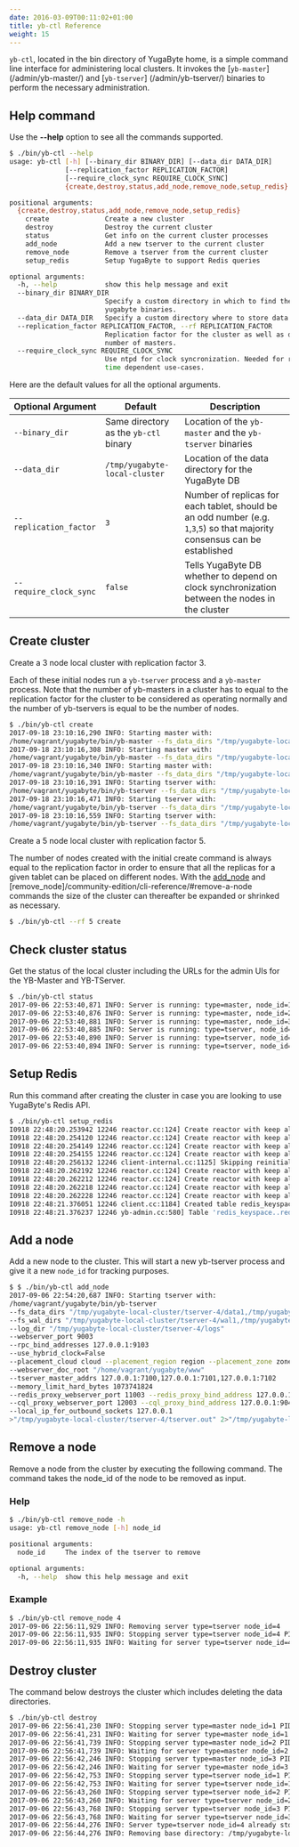 ```yaml
---
date: 2016-03-09T00:11:02+01:00
title: yb-ctl Reference
weight: 15
---
```


`yb-ctl`, located in the bin directory of YugaByte home, is a simple command line interface for administering local clusters. It invokes the [`yb-master`] (/admin/yb-master/) and [`yb-tserver`] (/admin/yb-tserver/) binaries to perform the necessary administration.

## Help command

Use the **-\-help** option to see all the commands supported.

```sh
$ ./bin/yb-ctl --help
usage: yb-ctl [-h] [--binary_dir BINARY_DIR] [--data_dir DATA_DIR]
              [--replication_factor REPLICATION_FACTOR]
              [--require_clock_sync REQUIRE_CLOCK_SYNC]
              {create,destroy,status,add_node,remove_node,setup_redis} ...

positional arguments:
  {create,destroy,status,add_node,remove_node,setup_redis}
    create              Create a new cluster
    destroy             Destroy the current cluster
    status              Get info on the current cluster processes
    add_node            Add a new tserver to the current cluster
    remove_node         Remove a tserver from the current cluster
    setup_redis         Setup YugaByte to support Redis queries

optional arguments:
  -h, --help            show this help message and exit
  --binary_dir BINARY_DIR
                        Specify a custom directory in which to find the
                        yugabyte binaries.
  --data_dir DATA_DIR   Specify a custom directory where to store data.
  --replication_factor REPLICATION_FACTOR, --rf REPLICATION_FACTOR
                        Replication factor for the cluster as well as default
                        number of masters.
  --require_clock_sync REQUIRE_CLOCK_SYNC
                        Use ntpd for clock syncronization. Needed for real
                        time dependent use-cases.
```

Here are the default values for all the optional arguments.

Optional Argument | Default | Description
----------------------------|-----------|---------------------------------------
`--binary_dir` | Same directory as the `yb-ctl` binary | Location of the `yb-master` and the `yb-tserver` binaries
`--data_dir` | `/tmp/yugabyte-local-cluster` | Location of the data directory for the YugaByte DB
`--replication_factor`| `3` | Number of replicas for each tablet, should be an odd number (e.g. `1`,`3`,`5`) so that majority consensus can be established
`--require_clock_sync`| `false` | Tells YugaByte DB whether to depend on clock synchronization between the nodes in the cluster


## Create cluster

Create a 3 node local cluster with replication factor 3. 

Each of these initial nodes run a `yb-tserver` process and a `yb-master` process. Note that the number of yb-masters in a cluster has to equal to the replication factor for the cluster to be considered as operating normally and the number of yb-tservers is equal to be the number of nodes.

```sh
$ ./bin/yb-ctl create
2017-09-18 23:10:16,290 INFO: Starting master with:
/home/vagrant/yugabyte/bin/yb-master --fs_data_dirs "/tmp/yugabyte-local-cluster/disk1/node-1,/tmp/yugabyte-local-cluster/disk2/node-1" --webserver_port 7000 --rpc_bind_addresses 127.0.0.1:7100 --use_hybrid_clock=False --placement_cloud cloud --placement_region region --placement_zone zone --webserver_doc_root "/home/vagrant/yugabyte/www" --create_cluster=true --replication_factor=3 --master_addresses 127.0.0.1:7100,127.0.0.1:7101,127.0.0.1:7102 >"/tmp/yugabyte-local-cluster/disk1/node-1/master.out" 2>"/tmp/yugabyte-local-cluster/disk1/node-1/master.err" &
2017-09-18 23:10:16,308 INFO: Starting master with:
/home/vagrant/yugabyte/bin/yb-master --fs_data_dirs "/tmp/yugabyte-local-cluster/disk1/node-2,/tmp/yugabyte-local-cluster/disk2/node-2" --webserver_port 7001 --rpc_bind_addresses 127.0.0.1:7101 --use_hybrid_clock=False --placement_cloud cloud --placement_region region --placement_zone zone --webserver_doc_root "/home/vagrant/yugabyte/www" --create_cluster=true --replication_factor=3 --master_addresses 127.0.0.1:7100,127.0.0.1:7101,127.0.0.1:7102 >"/tmp/yugabyte-local-cluster/disk1/node-2/master.out" 2>"/tmp/yugabyte-local-cluster/disk1/node-2/master.err" &
2017-09-18 23:10:16,340 INFO: Starting master with:
/home/vagrant/yugabyte/bin/yb-master --fs_data_dirs "/tmp/yugabyte-local-cluster/disk1/node-3,/tmp/yugabyte-local-cluster/disk2/node-3" --webserver_port 7002 --rpc_bind_addresses 127.0.0.1:7102 --use_hybrid_clock=False --placement_cloud cloud --placement_region region --placement_zone zone --webserver_doc_root "/home/vagrant/yugabyte/www" --create_cluster=true --replication_factor=3 --master_addresses 127.0.0.1:7100,127.0.0.1:7101,127.0.0.1:7102 >"/tmp/yugabyte-local-cluster/disk1/node-3/master.out" 2>"/tmp/yugabyte-local-cluster/disk1/node-3/master.err" &
2017-09-18 23:10:16,391 INFO: Starting tserver with:
/home/vagrant/yugabyte/bin/yb-tserver --fs_data_dirs "/tmp/yugabyte-local-cluster/disk1/node-1,/tmp/yugabyte-local-cluster/disk2/node-1" --webserver_port 9000 --rpc_bind_addresses 127.0.0.1:9100 --use_hybrid_clock=False --placement_cloud cloud --placement_region region --placement_zone zone --webserver_doc_root "/home/vagrant/yugabyte/www" --tserver_master_addrs 127.0.0.1:7100,127.0.0.1:7101,127.0.0.1:7102 --memory_limit_hard_bytes 1073741824 --redis_proxy_webserver_port 11000 --redis_proxy_bind_address 127.0.0.1:6379 --cql_proxy_webserver_port 12000 --cql_proxy_bind_address 127.0.0.1:9042 --local_ip_for_outbound_sockets 127.0.0.1 >"/tmp/yugabyte-local-cluster/disk1/node-1/tserver.out" 2>"/tmp/yugabyte-local-cluster/disk1/node-1/tserver.err" &
2017-09-18 23:10:16,471 INFO: Starting tserver with:
/home/vagrant/yugabyte/bin/yb-tserver --fs_data_dirs "/tmp/yugabyte-local-cluster/disk1/node-2,/tmp/yugabyte-local-cluster/disk2/node-2" --webserver_port 9001 --rpc_bind_addresses 127.0.0.1:9101 --use_hybrid_clock=False --placement_cloud cloud --placement_region region --placement_zone zone --webserver_doc_root "/home/vagrant/yugabyte/www" --tserver_master_addrs 127.0.0.1:7100,127.0.0.1:7101,127.0.0.1:7102 --memory_limit_hard_bytes 1073741824 --redis_proxy_webserver_port 11001 --redis_proxy_bind_address 127.0.0.1:6380 --cql_proxy_webserver_port 12001 --cql_proxy_bind_address 127.0.0.1:9043 --local_ip_for_outbound_sockets 127.0.0.1 >"/tmp/yugabyte-local-cluster/disk1/node-2/tserver.out" 2>"/tmp/yugabyte-local-cluster/disk1/node-2/tserver.err" &
2017-09-18 23:10:16,559 INFO: Starting tserver with:
/home/vagrant/yugabyte/bin/yb-tserver --fs_data_dirs "/tmp/yugabyte-local-cluster/disk1/node-3,/tmp/yugabyte-local-cluster/disk2/node-3" --webserver_port 9002 --rpc_bind_addresses 127.0.0.1:9102 --use_hybrid_clock=False --placement_cloud cloud --placement_region region --placement_zone zone --webserver_doc_root "/home/vagrant/yugabyte/www" --tserver_master_addrs 127.0.0.1:7100,127.0.0.1:7101,127.0.0.1:7102 --memory_limit_hard_bytes 1073741824 --redis_proxy_webserver_port 11002 --redis_proxy_bind_address 127.0.0.1:6381 --cql_proxy_webserver_port 12002 --cql_proxy_bind_address 127.0.0.1:9044 --local_ip_for_outbound_sockets 127.0.0.1 >"/tmp/yugabyte-local-cluster/disk1/node-3/tserver.out" 2>"/tmp/yugabyte-local-cluster/disk1/node-3/tserver.err" &

```

Create a 5 node local cluster with replication factor 5. 

The number of nodes created with the initial create command is always equal to the replication factor in order to ensure that all the replicas for a given tablet can be placed on different nodes. With the [add_node](/community-edition/cli-reference/#add-a-node) and [remove_node]/community-edition/cli-reference/#remove-a-node commands the size of the cluster can thereafter be expanded or shrinked as necessary. 

```sh
$ ./bin/yb-ctl --rf 5 create
```

## Check cluster status

Get the status of the local cluster including the URLs for the admin UIs for the YB-Master and YB-TServer.

```sh
$ ./bin/yb-ctl status
2017-09-06 22:53:40,871 INFO: Server is running: type=master, node_id=1, PID=28494, URL=127.0.0.1:7000
2017-09-06 22:53:40,876 INFO: Server is running: type=master, node_id=2, PID=28504, URL=127.0.0.1:7001
2017-09-06 22:53:40,881 INFO: Server is running: type=master, node_id=3, PID=28507, URL=127.0.0.1:7002
2017-09-06 22:53:40,885 INFO: Server is running: type=tserver, node_id=1, PID=28512, URL=127.0.0.1:9000, cql port=9042, redis port=6379
2017-09-06 22:53:40,890 INFO: Server is running: type=tserver, node_id=2, PID=28516, URL=127.0.0.1:9001, cql port=9043, redis port=6380
2017-09-06 22:53:40,894 INFO: Server is running: type=tserver, node_id=3, PID=28519, URL=127.0.0.1:9002, cql port=9044, redis port=6381
```

## Setup Redis

Run this command after creating the cluster in case you are looking to use YugaByte's Redis API.

```sh
$ ./bin/yb-ctl setup_redis
I0918 22:48:20.253942 12246 reactor.cc:124] Create reactor with keep alive_time: 65.000s, coarse timer granularity: 0.100s
I0918 22:48:20.254120 12246 reactor.cc:124] Create reactor with keep alive_time: 65.000s, coarse timer granularity: 0.100s
I0918 22:48:20.254149 12246 reactor.cc:124] Create reactor with keep alive_time: 65.000s, coarse timer granularity: 0.100s
I0918 22:48:20.254155 12246 reactor.cc:124] Create reactor with keep alive_time: 65.000s, coarse timer granularity: 0.100s
I0918 22:48:20.256132 12246 client-internal.cc:1125] Skipping reinitialize of master addresses, no REST endpoint or file specified
I0918 22:48:20.262192 12246 reactor.cc:124] Create reactor with keep alive_time: 65.000s, coarse timer granularity: 0.100s
I0918 22:48:20.262212 12246 reactor.cc:124] Create reactor with keep alive_time: 65.000s, coarse timer granularity: 0.100s
I0918 22:48:20.262218 12246 reactor.cc:124] Create reactor with keep alive_time: 65.000s, coarse timer granularity: 0.100s
I0918 22:48:20.262228 12246 reactor.cc:124] Create reactor with keep alive_time: 65.000s, coarse timer granularity: 0.100s
I0918 22:48:21.376051 12246 client.cc:1184] Created table redis_keyspace..redis of type REDIS_TABLE_TYPE
I0918 22:48:21.376237 12246 yb-admin.cc:580] Table 'redis_keyspace..redis' created.
```


## Add a node


Add a new node to the cluster. This will start a new yb-tserver process and give it a new `node_id` for tracking purposes.

```sh
$ $ ./bin/yb-ctl add_node
2017-09-06 22:54:20,687 INFO: Starting tserver with:
/home/vagrant/yugabyte/bin/yb-tserver 
--fs_data_dirs "/tmp/yugabyte-local-cluster/tserver-4/data1,/tmp/yugabyte-local-cluster/tserver-4/data2" 
--fs_wal_dirs "/tmp/yugabyte-local-cluster/tserver-4/wal1,/tmp/yugabyte-local-cluster/tserver-4/wal2" 
--log_dir "/tmp/yugabyte-local-cluster/tserver-4/logs" 
--webserver_port 9003 
--rpc_bind_addresses 127.0.0.1:9103 
--use_hybrid_clock=False 
--placement_cloud cloud --placement_region region --placement_zone zone 
--webserver_doc_root "/home/vagrant/yugabyte/www" 
--tserver_master_addrs 127.0.0.1:7100,127.0.0.1:7101,127.0.0.1:7102 
--memory_limit_hard_bytes 1073741824 
--redis_proxy_webserver_port 11003 --redis_proxy_bind_address 127.0.0.1:6382 
--cql_proxy_webserver_port 12003 --cql_proxy_bind_address 127.0.0.1:9045 
--local_ip_for_outbound_sockets 127.0.0.1 
>"/tmp/yugabyte-local-cluster/tserver-4/tserver.out" 2>"/tmp/yugabyte-local-cluster/tserver-4/tserver.err" &
```

## Remove a node

Remove a node from the cluster by executing the following command. The command takes the node_id of the node to be removed as input.

### Help

```sh
$ ./bin/yb-ctl remove_node -h
usage: yb-ctl remove_node [-h] node_id

positional arguments:
  node_id     The index of the tserver to remove

optional arguments:
  -h, --help  show this help message and exit
```

### Example

```sh
$ ./bin/yb-ctl remove_node 4
2017-09-06 22:56:11,929 INFO: Removing server type=tserver node_id=4
2017-09-06 22:56:11,935 INFO: Stopping server type=tserver node_id=4 PID=28874
2017-09-06 22:56:11,935 INFO: Waiting for server type=tserver node_id=4 PID=28874 to stop...
```

## Destroy cluster

The command below destroys the cluster which includes deleting the data directories.

```sh
$ ./bin/yb-ctl destroy
2017-09-06 22:56:41,230 INFO: Stopping server type=master node_id=1 PID=28494
2017-09-06 22:56:41,231 INFO: Waiting for server type=master node_id=1 PID=28494 to stop...
2017-09-06 22:56:41,739 INFO: Stopping server type=master node_id=2 PID=28504
2017-09-06 22:56:41,739 INFO: Waiting for server type=master node_id=2 PID=28504 to stop...
2017-09-06 22:56:42,246 INFO: Stopping server type=master node_id=3 PID=28507
2017-09-06 22:56:42,246 INFO: Waiting for server type=master node_id=3 PID=28507 to stop...
2017-09-06 22:56:42,753 INFO: Stopping server type=tserver node_id=1 PID=28512
2017-09-06 22:56:42,753 INFO: Waiting for server type=tserver node_id=1 PID=28512 to stop...
2017-09-06 22:56:43,260 INFO: Stopping server type=tserver node_id=2 PID=28516
2017-09-06 22:56:43,260 INFO: Waiting for server type=tserver node_id=2 PID=28516 to stop...
2017-09-06 22:56:43,768 INFO: Stopping server type=tserver node_id=3 PID=28519
2017-09-06 22:56:43,768 INFO: Waiting for server type=tserver node_id=3 PID=28519 to stop...
2017-09-06 22:56:44,276 INFO: Server type=tserver node_id=4 already stopped
2017-09-06 22:56:44,276 INFO: Removing base directory: /tmp/yugabyte-local-cluster
```

